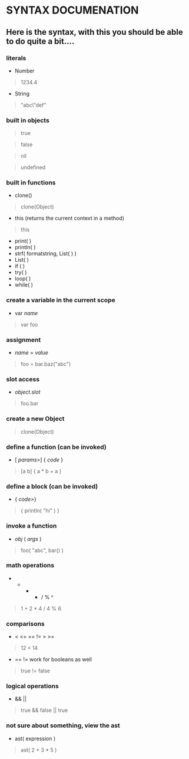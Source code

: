 # SYNTAX DOCUMENATION

## Here is the syntax, with this you should be able to do quite a bit....

### literals
* Number

>    1234.4

* String

>    "abc\\\"def"

### built in objects
> true

> false

> nil

> undefined

### built in functions
* clone(<parent>)

>    clone(Object)

* this (returns the current context in a method)

>    this

* print( <values> )
* println( <values> )
* strf( formatstring, List( <args> ) )
* List( <values> )
* if ( <cond> <true> <false> )
* try( <cond> <finally> )
* loop( <list> <func> )
* while( <cond> <block> )

### create a variable in the current scope
* var _name_

>    var foo

### assignment
* _name_ = _value_

>    foo = bar.baz("abc")

### slot access
* _object_._slot_

> foo.bar

### create a new Object
> clone(Object)

### define a function (can be invoked)
* [ _params>_] { _code_ }

> [a b] { a * b + a }

### define a block (can be invoked)
* { _code>_}

> { println( "hi" ) }

### invoke a function
* _obj_ ( _args_ )

> foo( "abc", bar() )

### math operations
* + - * / % ^

> 1 + 2 * 4 / 4 % 6

### comparisons
* < <= == != > >=

> 12 < 14

* == != work for booleans as well

> true != false

### logical operations
* && ||

> true && false || true

### not sure about something, view the ast
* ast( expression )

> ast( 2 + 3 * 5 )

